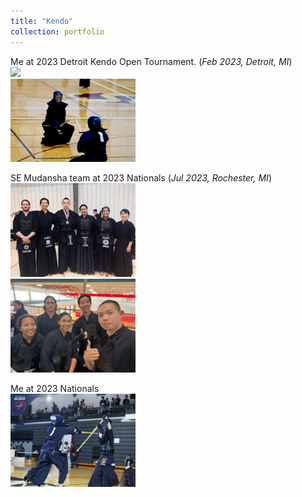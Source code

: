 ```yaml
---
title: "Kendo"
collection: portfolio
---
```


Me at 2023 Detroit Kendo Open Tournament. (*Feb 2023, Detroit, MI*) <br/>
<img src='/images/Kendo_detroit_2023_1.jpg' width="200"> 
<br/>
<img src='/images/Kendo_detroit_2023_2.jpg' width="200">
<br/>

SE Mudansha team at 2023 Nationals (*Jul 2023, Rochester, MI*)  <br/>
<img src='/images/Kendo_Nationals_1.jpg' width="200"> 
<br/>
<img src='/images/Kendo_Nationals_2.jpg' width="200"> 
<br/>

Me at 2023 Nationals <br/>
<img src='/images/AUSKF_Kang.jpg' width="200"> 
<br/>
